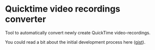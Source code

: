 # Quicktime video recordings converter

Tool to automatically convert newly create QuickTime video-recordings.

You could read a bit about the initial development process here ([gist](https://gist.github.com/adamsoderstrom/493288e16946434878a37766a184a7d1)).
